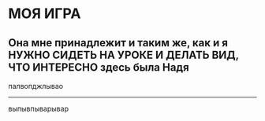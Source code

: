 # МОЯ ИГРА
Она мне принадлежит и таким же, как и я
НУЖНО СИДЕТЬ НА УРОКЕ И ДЕЛАТЬ ВИД, ЧТО ИНТЕРЕСНО
здесь была Надя
---
палвопджлывао

---

выпывпыварывар
